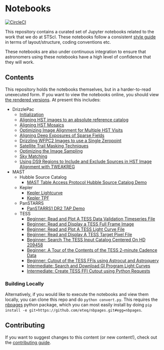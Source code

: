 # Notebooks

[![CircleCI](https://circleci.com/gh/spacetelescope/notebooks/tree/master.svg?style=svg)](https://circleci.com/gh/spacetelescope/notebooks/tree/master)

This repository contains a curated set of Jupyter notebooks related to the work that we do at STScI. These notebooks follow a consistent [style guide](https://github.com/spacetelescope/style-guides/blob/master/guides/jupyter-notebooks.md) in terms of layout/structure, coding conventions etc.

These notebooks are also under continuous integration to ensure that astronomers using these notebooks have a high level of confidence that they will work.

## Contents

This repository holds the notebooks themselves, but in a harder-to-read unexecuted form. If you want to view the notebooks online, you should view [the rendered versions](https://spacetelescope.github.io/notebooks).  At present this includes:
* DrizzlePac
  * [Initialization](https://spacetelescope.github.io/notebooks/notebooks/DrizzlePac/Initialization/Initialization.html)
  * [Aligning HST images to an absolute reference catalog](https://spacetelescope.github.io/notebooks/notebooks/DrizzlePac/align_to_catalogs/align_to_catalogs.html)
  * [Aligning HST Mosaics](https://spacetelescope.github.io/notebooks/notebooks/DrizzlePac/align_mosaics/align_mosaics.html)
  * [Optimizing Image Alignment for Multiple HST Visits](https://spacetelescope.github.io/notebooks/notebooks/DrizzlePac/align_multiple_visits/align_multiple_visits.html)
  * [Aligning Deep Exposures of Sparse Fields](https://spacetelescope.github.io/notebooks/notebooks/DrizzlePac/align_sparse_fields/align_sparse_fields.html)
  * [Drizzling WFPC2 Images to use a Single Zeropoint](https://spacetelescope.github.io/notebooks/notebooks/DrizzlePac/drizzle_wfpc2/drizzle_wfpc2.html)
  * [Satellite Trail Masking Techniques](https://spacetelescope.github.io/notebooks/notebooks/DrizzlePac/mask_satellite/mask_satellite.html)
  * [Optimizing the Image Sampling](https://spacetelescope.github.io/notebooks/notebooks/DrizzlePac/optimize_image_sampling/optimize_image_sampling.html)
  * [Sky Matching](https://spacetelescope.github.io/notebooks/notebooks/DrizzlePac/sky_matching/sky_matching.html)
  * [Using DS9 Regions to Include and Exclude Sources in HST Image Alignment with TWEAKREG](https://spacetelescope.github.io/notebooks/notebooks/DrizzlePac/use_ds9_regions_in_tweakreg/use_ds9_regions_in_tweakreg.html)
* MAST
  * Hubble Source Catalog
    * [MAST Table Access Protocol Hubble Source Catalog Demo](https://spacetelescope.github.io/notebooks/notebooks/MAST/HSC/HSC_TAP/HSC_TAP.html)
  * Kepler
    * [Kepler Lightcurve](https://spacetelescope.github.io/notebooks/notebooks/MAST/Kepler/Kepler_Lightcurve/kepler_lightcurve.html)
    * [Kepler TPF](https://spacetelescope.github.io/notebooks/notebooks/MAST/Kepler/Kepler_TPF/kepler_tpf.html)
  * PanSTARRS
    * [PanSTARRS1 DR2 TAP Demo](https://spacetelescope.github.io/notebooks/notebooks/MAST/PanSTARRS/PS1_DR2_TAP/PS1_DR2_TAP.html)
  * TESS
    * [Beginner: Read and Plot A TESS Data Validation Timeseries File](https://spacetelescope.github.io/notebooks/notebooks/MAST/TESS/beginner_how_to_use_dvt/beginner_how_to_use_dvt.html)
    * [Beginner: Read and Display a TESS Full Frame Image](https://spacetelescope.github.io/notebooks/notebooks/MAST/TESS/beginner_how_to_use_ffi/beginner_how_to_use_ffi.html)
    * [Beginner: Read and Plot A TESS Light Curve File](https://spacetelescope.github.io/notebooks/notebooks/MAST/TESS/beginner_how_to_use_lc/beginner_how_to_use_lc.html)
    * [Beginner: Read and Display A TESS Target Pixel File](https://spacetelescope.github.io/notebooks/notebooks/MAST/TESS/beginner_how_to_use_tp/beginner_how_to_use_tp.html)
    * [Beginner: Search The TESS Input Catalog Centered On HD 209458](https://spacetelescope.github.io/notebooks/notebooks/MAST/TESS/beginner_tic_search_hd209458/beginner_tic_search_hd209458.html)
    * [Beginner: A Tour of the Contents of the TESS 2-minute Cadence Data](https://spacetelescope.github.io/notebooks/notebooks/MAST/TESS/beginner_tour_lc_tp/beginner_tour_lc_tp.html)
    * [Beginner: Cutout of the TESS FFIs using Astrocut and Astroquery](https://spacetelescope.github.io/notebooks/notebooks/MAST/TESS/interm_tesscut_astroquery/interm_tesscut_astroquery.html)
    * [Intermediate: Search and Download GI Program Light Curves](https://spacetelescope.github.io/notebooks/notebooks/MAST/TESS/interm_gi_query/interm_gi_query.html)
    * [Intermediate: Create TESS FFI Cutout using Python Requests](https://spacetelescope.github.io/notebooks/notebooks/MAST/TESS/interm_tesscut_requests/interm_tesscut_requests.html)


### Building Locally

Alternatively, if you would like to execute the notebooks and view them locally, you can clone this repo and do ``python convert.py``. This requires the [nbpages](https://github.com/eteq/nbpages) python package, which you can most easily install by doing ``pip install -e git+https://github.com/eteq/nbpages.git#egg=nbpages``.

## Contributing

If you want to suggest changes to this content (or new content!), check out the [contributing guide](CONTRIBUTING.md).
